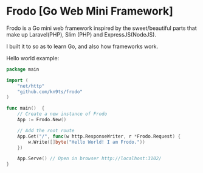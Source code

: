 # Frodo [Go Web Mini Framework]

Frodo is a Go mini web framework inspired by the sweet/beautiful parts that make up
Laravel(PHP), Slim (PHP) and ExpressJS(NodeJS).

I built it to so as to learn Go, and also how frameworks work.

Hello world example:

```go
package main

import (
	"net/http"
	"github.com/kn9ts/frodo"
)

func main()  {
	// Create a new instance of Frodo
	App := Frodo.New()

	// Add the root route
	App.Get("/", func(w http.ResponseWriter, r *Frodo.Request) {
		w.Write([]byte("Hello World! I am Frodo."))
	})

	App.Serve() // Open in browser http://localhost:3102/
}
```
